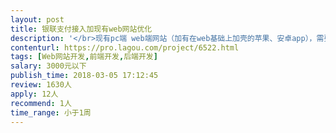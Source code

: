 ```yaml
---                
layout: post       
title: 银联支付接入加现有web网站优化           
description: '</br>现有pc端 web端网站（加有在web基础上加壳的苹果、安卓app），需要加入银联支付的接入，另外网站做一些小的优化调整</br>'     
contenturl: https://pro.lagou.com/project/6522.html      
tags: [Web网站开发,前端开发,后端开发]            
salary: 3000元以下          
publish_time: 2018-03-05 17:12:45         
review: 1630人                   
apply: 12人                   
recommend: 1人                   
time_range: 小于1周              
---                 
```

